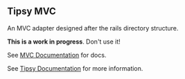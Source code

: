 ## Tipsy MVC

An MVC adapter designed after the rails directory structure.

**This is a work in progress**. Don't use it!


See [MVC Documentation](https://github.com/arzynik/tipsy-mvc/wiki) for docs.

See [Tipsy Documentation](https://github.com/arzynik/tipsy/wiki) for more information.

